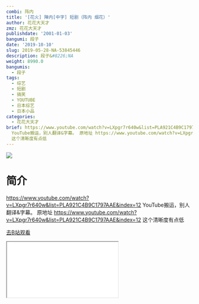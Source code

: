 ```yaml
---
combi: 阵内
title: '[花火] 陣内[中字] 短剧（阵内 烟花）'
author: 花花大天才
zmz: 花花大天才
publishdate: '2001-01-03'
bangumi: 段子
date: '2019-10-10'
slug: 2019-05-28-NA-53845446
description: 段子&#8226;NA
weight: 8990.0
bangumis:
  - 段子
tags:
  - 综艺
  - 短剧
  - 搞笑
  - YOUTUBE
  - 日本综艺
  - 日本小品
categories:
  - 花花大天才
brief: https://www.youtube.com/watch?v=LXpgr7r640w&list=PLA921C4B9C1797AAE&index=12
  YouTube搬运，别人翻译&字幕。 原地址 https://www.youtube.com/watch?v=LXpgr7r640w&list=PLA921C4B9C1797AAE&index=12
  这个清晰度有点低
---
```

![](https://raw.githubusercontent.com/tcgriffith/owaraisite/master/static/tmpimg/229a1c0330015fc00765c7909569a4fd5c8ec45b.jpg.480.jpg)
# 简介  
https://www.youtube.com/watch?v=LXpgr7r640w&list=PLA921C4B9C1797AAE&index=12
YouTube搬运，别人翻译&字幕。
原地址 https://www.youtube.com/watch?v=LXpgr7r640w&list=PLA921C4B9C1797AAE&index=12
这个清晰度有点低  

[去B站观看](https://www.bilibili.com/video/av53845446/)
<div class ="resp-container"><iframe class="testiframe" src="//player.bilibili.com/player.html?aid=53845446"", scrolling="no", allowfullscreen="true" > </iframe></div> 
